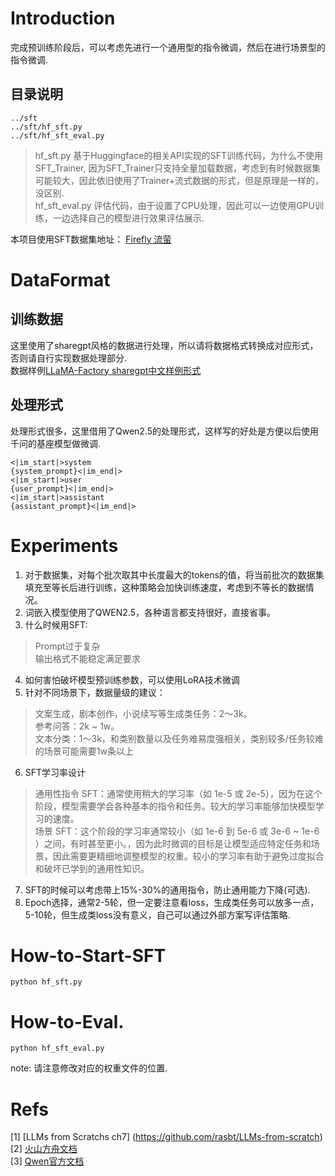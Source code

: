# Introduction
完成预训练阶段后，可以考虑先进行一个通用型的指令微调，然后在进行场景型的指令微调.<br>

## 目录说明
```shell
../sft
../sft/hf_sft.py
../sft/hf_sft_eval.py
```
> hf_sft.py 基于Huggingface的相关API实现的SFT训练代码，为什么不使用SFT_Trainer, 因为SFT_Trainer只支持全量加载数据，考虑到有时候数据集可能较大，因此依旧使用了Trainer+流式数据的形式，但是原理是一样的，没区别.<br>
> hf_sft_eval.py 评估代码，由于设置了CPU处理，因此可以一边使用GPU训练，一边选择自己的模型进行效果评估展示.<br>

本项目使用SFT数据集地址：
[Firefly 流萤](https://huggingface.co/datasets/YeungNLP/firefly-train-1.1M) <br>

# DataFormat
## 训练数据
这里使用了sharegpt风格的数据进行处理，所以请将数据格式转换成对应形式，否则请自行实现数据处理部分.<br>
数据样例[LLaMA-Factory sharegpt中文样例形式](https://github.com/hiyouga/LLaMA-Factory/blob/main/data/glaive_toolcall_zh_demo.json) <br>
## 处理形式
处理形式很多，这里借用了Qwen2.5的处理形式，这样写的好处是方便以后使用千问的基座模型做微调.
```shell
<|im_start|>system
{system_prompt}<|im_end|>
<|im_start|>user
{user_prompt}<|im_end|>
<|im_start|>assistant
{assistant_prompt}<|im_end|>
```

# Experiments
1. 对于数据集，对每个批次取其中长度最大的tokens的值，将当前批次的数据集填充至等长后进行训练，这种策略会加快训练速度，考虑到不等长的数据情况。<br>
2. 词嵌入模型使用了QWEN2.5，各种语言都支持很好，直接省事。<br>
3. 什么时候用SFT:
  > Prompt过于复杂 <br>
  > 输出格式不能稳定满足要求<br>
4. 如何害怕破坏模型预训练参数，可以使用LoRA技术微调 <br>
5. 针对不同场景下，数据量级的建议：
  > 文案生成，剧本创作，小说续写等生成类任务：2～3k。<br>
  > 参考问答：2k ~ 1w。<br>
  > 文本分类：1～3k，和类别数量以及任务难易度强相关，类别较多/任务较难的场景可能需要1w条以上<br>
6. SFT学习率设计
  > 通用性指令 SFT：通常使用稍大的学习率（如 1e-5 或 2e-5），因为在这个阶段，模型需要学会各种基本的指令和任务。较大的学习率能够加快模型学习的速度。<br>
  > 场景 SFT：这个阶段的学习率通常较小（如 1e-6 到 5e-6 或 3e-6 ~ 1e-6 ）之间，有时甚至更小。，因为此时微调的目标是让模型适应特定任务和场景，因此需要更精细地调整模型的权重。较小的学习率有助于避免过度拟合和破坏已学到的通用性知识。<nr>
7. SFT的时候可以考虑带上15%-30%的通用指令，防止通用能力下降(可选). <br>
8. Epoch选择，通常2-5轮，但一定要注意看loss，生成类任务可以放多一点，5-10轮，但生成类loss没有意义，自己可以通过外部方案写评估策略. <br>

# How-to-Start-SFT
```shell
python hf_sft.py
```
# How-to-Eval.
```shell
python hf_sft_eval.py
```
note: 请注意修改对应的权重文件的位置.


# Refs
[1] [LLMs from Scratchs ch7] (https://github.com/rasbt/LLMs-from-scratch) <br>
[2] [火山方舟文档](https://www.volcengine.com/docs/82379/1221664#%E4%B8%80%E4%BA%9B%E5%BB%BA%E8%AE%AE) <br>
[3] [Qwen官方文档](https://qwen.readthedocs.io/zh-cn/latest/getting_started/concepts.html) <br>

